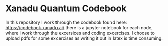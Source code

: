 # Xanadu Quantum Codebook
In this repository I work through the codebook found here: https://codebook.xanadu.ai/
there is a jupyter notebook for each node, where i work through the excersices and coding excercises.
I choose to upload pdfs for some excercises as writing it out in latex is time consuming.
